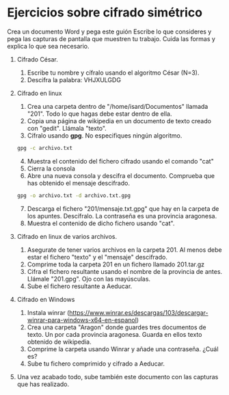 # Ejercicios sobre cifrado simétrico

Crea un documento Word y pega este guión
Escribe lo que consideres y pega las capturas de pantalla que muestren tu trabajo. Cuida las formas y explica lo que sea necesario.

1. Cifrado César.
   1. Escribe tu nombre y cífralo usando el algoritmo César (N=3).
   2. Descifra la palabra: VHJXULGDG
2. Cifrado en linux
   1. Crea una carpeta dentro de "/home/isard/Documentos" llamada "201". Todo lo que hagas debe estar dentro de ella.
   2. Copia una página de wikipedia en un documento de texto creado con "gedit". Llámala "texto".
   3. Cífralo usando **gpg**. No especifiques ningún algoritmo.

   ```bash
   gpg -c archivo.txt
   ```

   4. Muestra el contenido del fichero cifrado usando el comando "cat"
   5. Cierra la consola
   6. Abre una nueva consola y descifra el documento. Comprueba que has obtenido el mensaje descifrado.

   ```bash
   gpg -o archivo.txt -d archivo.txt.gpg
   ```

   7. Descarga el fichero "201/mensaje.txt.gpg" que hay en la carpeta de los apuntes. Descífralo. La contraseña es una provincia aragonesa. 
   8. Muestra el contenido de dicho fichero usando "cat".
3. Cifrado en linux de varios archivos.
   1. Asegurate de tener varios archivos en la carpeta 201. Al menos debe estar el fichero "texto" y el "mensaje" descifrado.
   2. Comprime toda la carpeta 201 en un fichero llamado 201.tar.gz
   3. Cifra el fichero resultante usando el nombre de la provincia de antes. Llámale "201.gpg". Ojo con las mayúsculas.
   4. Sube el fichero resultante a Aeducar. 
4. Cifrado en Windows 
   1. Instala winrar (https://www.winrar.es/descargas/103/descargar-winrar-para-windows-x64-en-espanol)
   2. Crea una carpeta "Aragon" donde guardes tres documentos de texto. Un por cada provincia aragonesa. Guarda en ellos texto obtenido de wikipedia.
   3. Comprime la carpeta usando Winrar y añade una contraseña. ¿Cuál es?
   4. Sube tu fichero comprimido y cifrado a Aeducar.
5. Una vez acabado todo, sube también este documento con las capturas que has realizado.